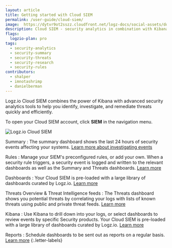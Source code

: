 ```yaml
---
layout: article
title: Getting started with Cloud SIEM
permalink: /user-guide/cloud-siem/
image:  https://dytvr9ot2sszz.cloudfront.net/logz-docs/social-assets/docs-social.jpg
description: Cloud SIEM - security analytics in combination with Kibana for identifying, investigating, and remediating threats
flags:
  logzio-plan: pro
tags:
  - security-analytics
  - security-summary
  - security-threats
  - security-research
  - security-rules
contributors:
  - shalper
  - imnotashrimp
  - danielberman
---
```


Logz.io Cloud SIEM combines the power of Kibana with advanced security analytics tools
to help you identify, investigate, and remediate threats quickly and efficiently.

To open your Cloud SIEM account,
click **SIEM** in the navigation menu.

![Logz.io Cloud SIEM](https://dytvr9ot2sszz.cloudfront.net/logz-docs/siem/siem-overview-new-nav.png)

Summary
: The summary dashboard shows the last 24 hours of security events affecting your systems. [Learn more about investigating events](/user-guide/cloud-siem/security-events.html)

Rules
: Manage your SIEM's preconfigured rules, or add your own.
  When a security rule triggers, a security event is logged
  and written to the relevant dashboards as well as the Summary and Threats dashboards. [Learn more](/user-guide/cloud-siem/manage-security-rules.html)
  
Dashboards
: Your Cloud SIEM is pre-loaded with a large library of dashboards curated by Logz.io. [Learn more](/user-guide/cloud-siem/understanding-your-security-logs.html)

Threats Overview & Threat Intelligence feeds
: The Threats dashboard shows you potential threats by correlating your logs with lists of known threats using public and private threat feeds. [Learn more](/user-guide/cloud-siem/threat-intelligence.html)

Kibana
: Use Kibana to drill down into your logs, or select dashboards to review events by specific Security products. Your Cloud SIEM is pre-loaded with a large library of dashboards curated by Logz.io. [Learn more](/user-guide/cloud-siem/understanding-your-security-logs.html)

Reports
: Schedule dashboards to be sent out as reports on a regular basis. [Learn more](/user-guide/cloud-siem/dashboards/)
{:.letter-labels}


